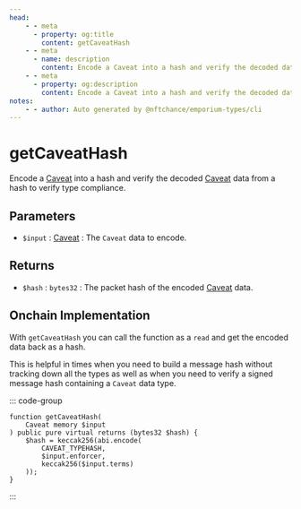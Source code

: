 ```yaml
---
head:
    - - meta
      - property: og:title
        content: getCaveatHash
    - - meta
      - name: description
        content: Encode a Caveat into a hash and verify the decoded data to verify type compliance.
    - - meta
      - property: og:description
        content: Encode a Caveat into a hash and verify the decoded data to verify type compliance.
notes:
    - - author: Auto generated by @nftchance/emporium-types/cli
---
```

        
# getCaveatHash

Encode a [Caveat](/generated/base-types/Caveat) into a hash and verify the decoded [Caveat](/generated/base-types/Caveat) data from a hash to verify type compliance.

## Parameters

- `$input` : [Caveat](/generated/base-types/Caveat) : The `Caveat` data to encode.

## Returns

- `$hash` : `bytes32` : The packet hash of the encoded [Caveat](/generated/base-types/Caveat) data.

## Onchain Implementation

With `getCaveatHash` you can call the function as a `read` and get the encoded data back as a hash. 
        
This is helpful in times when you need to build a message hash without tracking down all the types as well as when you need to verify a signed message hash containing a `Caveat` data type.

::: code-group

``` solidity [Types.sol:getCaveatHash]
function getCaveatHash(
	Caveat memory $input
) public pure virtual returns (bytes32 $hash) {
	$hash = keccak256(abi.encode(
		CAVEAT_TYPEHASH,
		$input.enforcer,
		keccak256($input.terms)
	));
}
``` 

:::